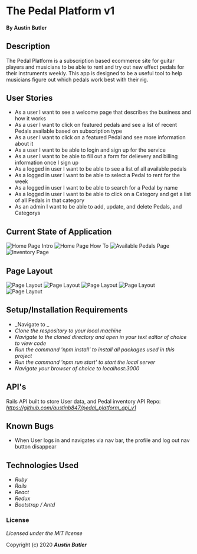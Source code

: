 # The Pedal Platform v1

#### By Austin Butler

## Description

The Pedal Platform is a subscription based ecommerce site for guitar players and musicians to be able to rent and try out new effect pedals for their instruments weekly. This app is designed to be a useful tool to help musicians figure out which pedals work best with their rig.


## User Stories

* As a user I want to see a welcome page that describes the business and how it works
* As a user I want to click on featured pedals and see a list of recent Pedals available based on subscription type
* As a user I want to click on a featured Pedal and see more information about it
* As a user I want to be able to login and sign up for the service
* As a user I want to be able to fill out a form for delievery and billing information once I sign up
* As a logged in user I want to be able to see a list of all available pedals 
* As a logged in user I want to be able to select a Pedal to rent for the week
* As a logged in user I want to be able to search for a Pedal by name
* As a logged in user I want to be able to click on a Category and get a list of all Pedals in that category
* As an admin I want to be able to add, update, and delete Pedals, and Categorys

## Current State of Application
![Home Page Intro](./public/intro-gif.gif)
![Home Page How To](./public/howto-gif.gif)
![Available Pedals Page](./public/available-pedals-gif.gif)
![Inventory Page](./public/inventory-gif.gif)

## Page Layout

![Page Layout](./public/HomePage.png)
![Page Layout](./public/FeaturedPedalsPage.png)
![Page Layout](./public/PricingPage.png)
![Page Layout](./public/SubscriptionPage.png)
![Page Layout](./public/AvailablePedalsPage.png)


## Setup/Installation Requirements

* _Navigate to _
* _Clone the respository to your local machine_
* _Navigate to the cloned directory and open in your text editor of choice to view code_
* _Run the command 'npm install' to install all packages used in this project_
* _Run the command 'npm run start' to start the local server_
* _Navigate your browser of choice to localhost:3000_


## API's
Rails API built to store User data, and Pedal inventory
API Repo: _https://github.com/austinb847/pedal_platform_api_v1_


## Known Bugs
* When User logs in and navigates via nav bar, the profile and log out nav button disappear


## Technologies Used

* _Ruby_
* _Rails_
* _React_
* _Redux_
* _Bootstrap / Antd_

### License

*Licensed under the MIT license*

Copyright (c) 2020 **_Austin Butler_**